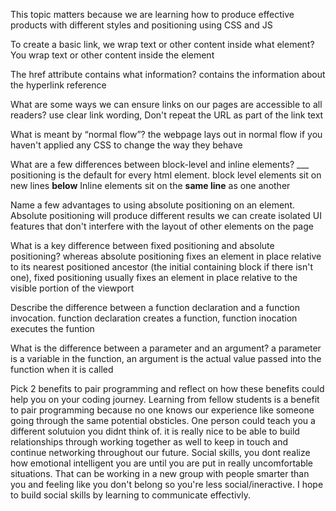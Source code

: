 This topic matters because we are learning how to produce effective products with different styles and positioning using CSS and JS 

To create a basic link, we wrap text or other content inside what element?
You wrap text or other content inside the <a> element


The href attribute contains what information?
contains the information about the hyperlink reference

What are some ways we can ensure links on our pages are accessible to all readers?
use clear link wording, Don't repeat the URL as part of the link text

What is meant by “normal flow”?
the webpage lays out in normal flow if you haven't applied any CSS to change the way they behave

What are a few differences between block-level and inline elements?
___ positioning is the default for every html element.
block level elements sit on new lines **below**
Inline elements sit on the **same line** as one another



Name a few advantages to using absolute positioning on an element.
Absolute positioning will produce different results
we can create isolated UI features that don't interfere with the layout of other elements on the page

What is a key difference between fixed positioning and absolute positioning?
whereas absolute positioning fixes an element in place relative to its nearest positioned ancestor 
(the initial containing block if there isn't one), fixed positioning usually fixes an 
element in place relative to the visible portion of the viewport

Describe the difference between a function declaration and a function invocation.
function declaration creates a function, function inocation executes the funtion 

What is the difference between a parameter and an argument?
a parameter is a variable in the function, an argument is the actual value passed into the function when it is called

Pick 2 benefits to pair programming and reflect on how these benefits could help you on your coding journey.
Learning from fellow students is a benefit to pair programming because no one knows our experience like someone 
going through the same potential obsticles. One person could teach you a different solutuion you didnt think of.
it is really nice to be able to build relationships through working together 
as well to keep in touch and continue networking throughout our future. 
Social skills, you dont realize how emotional intelligent you are until you are put in really uncomfortable situations. 
That can be working in a new group with people smarter than you and feeling like you don't belong so you're less social/ineractive. 
I hope to build social skills by learning to communicate effectivly. 









